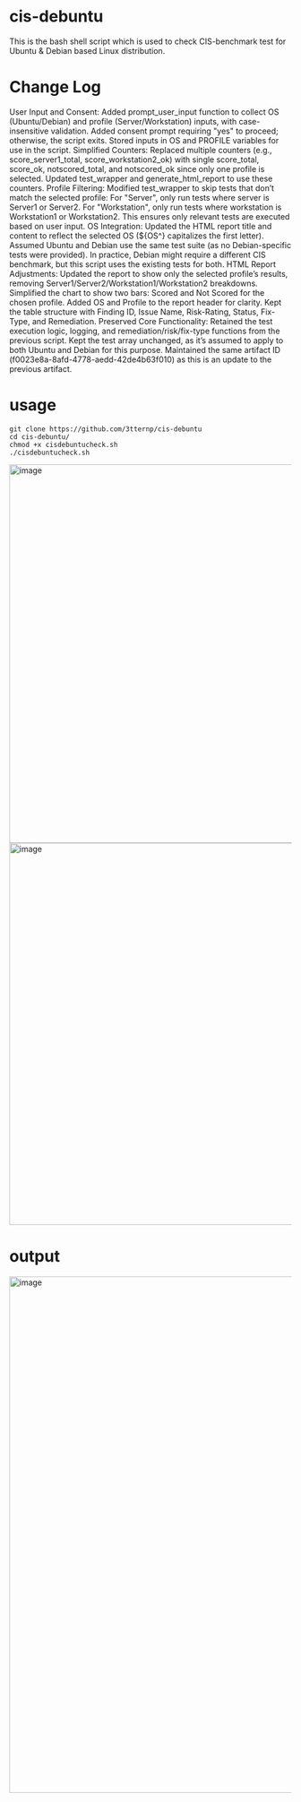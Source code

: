 # cis-debuntu

This is the bash shell script which is used to check CIS-benchmark test for Ubuntu & 
Debian based Linux distribution. 
# Change Log 
User Input and Consent:
Added prompt_user_input function to collect OS (Ubuntu/Debian) and profile (Server/Workstation) inputs, with case-insensitive validation.
Added consent prompt requiring "yes" to proceed; otherwise, the script exits.
Stored inputs in OS and PROFILE variables for use in the script.
Simplified Counters:
Replaced multiple counters (e.g., score_server1_total, score_workstation2_ok) with single score_total, score_ok, notscored_total, and notscored_ok since only one profile is selected.
Updated test_wrapper and generate_html_report to use these counters.
Profile Filtering:
Modified test_wrapper to skip tests that don’t match the selected profile:
For "Server", only run tests where server is Server1 or Server2.
For "Workstation", only run tests where workstation is Workstation1 or Workstation2.
This ensures only relevant tests are executed based on user input.
OS Integration:
Updated the HTML report title and content to reflect the selected OS (${OS^} capitalizes the first letter).
Assumed Ubuntu and Debian use the same test suite (as no Debian-specific tests were provided). In practice, Debian might require a different CIS benchmark, but this script uses the existing tests for both.
HTML Report Adjustments:
Updated the report to show only the selected profile’s results, removing Server1/Server2/Workstation1/Workstation2 breakdowns.
Simplified the chart to show two bars: Scored and Not Scored for the chosen profile.
Added OS and Profile to the report header for clarity.
Kept the table structure with Finding ID, Issue Name, Risk-Rating, Status, Fix-Type, and Remediation.
Preserved Core Functionality:
Retained the test execution logic, logging, and remediation/risk/fix-type functions from the previous script.
Kept the test array unchanged, as it’s assumed to apply to both Ubuntu and Debian for this purpose.
Maintained the same artifact ID (f0023e8a-8afd-4778-aedd-42de4b63f010) as this is an update to the previous artifact.

# usage 
```
git clone https://github.com/3tternp/cis-debuntu
cd cis-debuntu/
chmod +x cisdebuntucheck.sh
./cisdebuntucheck.sh
```
<img width="936" height="676" alt="image" src="https://github.com/user-attachments/assets/40913ff9-6e6a-4472-b0ae-f99aeac1906e" />
<img width="881" height="682" alt="image" src="https://github.com/user-attachments/assets/df5c10d9-2c8e-40cf-8b3d-ccf42b06b44e" />




# output
<img width="899" height="922" alt="image" src="https://github.com/user-attachments/assets/c411198a-f4b6-412c-b1a1-ad8910a1c525" />


